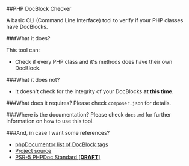 ##PHP DocBlock Checker

A basic CLI (Command Line Interface) tool to verify if your PHP classes have DocBlocks.

###What it does?

This tool can:

 - Check if every PHP class and it's methods does have their own DocBlock.

###What it does not?
 - It doesn't check for the integrity of your DocBlocks **at this time**.

###What does it requires?
Please check `composer.json` for details.

###Where is the documentation?
Please check `docs.md` for further information on how to use this tool.

###And, in case I want some references?

 - [phpDocumentor list of DocBlock tags](http://manual.phpdoc.org/HTMLSmartyConverter/HandS/phpDocumentor/tutorial_tags.pkg.html)
 - [Project source](https://github.com/Block8/php-docblock-checker)
 - [PSR-5 PHPDoc Standard [**DRAFT**]](https://github.com/php-fig/fig-standards/pull/169/files)

